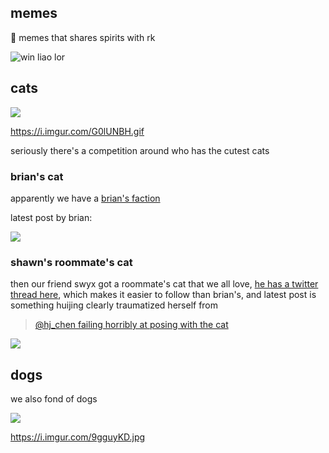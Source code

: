 ## memes
🚜 memes that shares spirits with rk


![win liao lor](https://i.pinimg.com/originals/d9/f0/c6/d9f0c65605242817e5b32f4678f76840.jpg)


## cats

![](https://i.imgur.com/G0lUNBH.gif)

https://i.imgur.com/G0lUNBH.gif

seriously there's a competition around who has the cutest cats

### brian's cat

apparently we have a [brian's faction](https://twitter.com/brian_d_vaughn/status/1188653525556875264)

latest post by brian:

![](https://pbs.twimg.com/media/EH7yE-cVAAAkp4L?format=jpg&name=4096x4096)

### shawn's roommate's cat

then our friend swyx got a roommate's cat that we all love, [he has a twitter thread here](https://twitter.com/swyx/status/1154385946575560705), which makes it easier to follow than brian's, and latest post is something huijing clearly traumatized herself from

> [@hj_chen failing horribly at posing with the cat](https://twitter.com/swyx/status/1186764423878381571)

![](https://pbs.twimg.com/media/EHg781MWoAAqkcH?format=jpg&name=4096x4096)

## dogs

we also fond of dogs

![](https://i.imgur.com/9gguyKD.jpg)

https://i.imgur.com/9gguyKD.jpg
